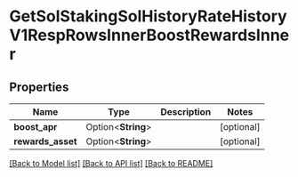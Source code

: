 # GetSolStakingSolHistoryRateHistoryV1RespRowsInnerBoostRewardsInner

## Properties

Name | Type | Description | Notes
------------ | ------------- | ------------- | -------------
**boost_apr** | Option<**String**> |  | [optional]
**rewards_asset** | Option<**String**> |  | [optional]

[[Back to Model list]](../README.md#documentation-for-models) [[Back to API list]](../README.md#documentation-for-api-endpoints) [[Back to README]](../README.md)


